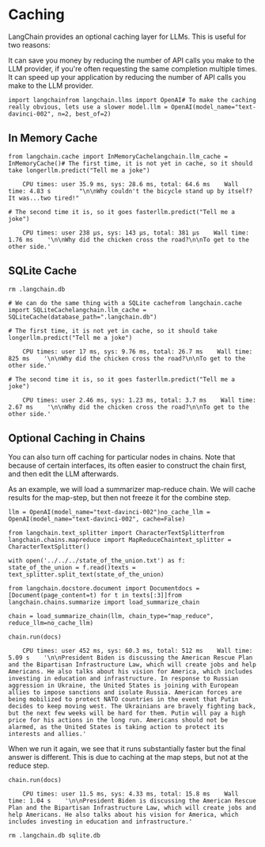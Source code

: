 Caching
=======

LangChain provides an optional caching layer for LLMs. This is useful for two reasons:

It can save you money by reducing the number of API calls you make to the LLM provider, if you're often requesting the same completion multiple times. It can speed up your application by reducing the number of API calls you make to the LLM provider.

    import langchainfrom langchain.llms import OpenAI# To make the caching really obvious, lets use a slower model.llm = OpenAI(model_name="text-davinci-002", n=2, best_of=2)

In Memory Cache[​](#in-memory-cache "Direct link to In Memory Cache")
---------------------------------------------------------------------

    from langchain.cache import InMemoryCachelangchain.llm_cache = InMemoryCache()# The first time, it is not yet in cache, so it should take longerllm.predict("Tell me a joke")

        CPU times: user 35.9 ms, sys: 28.6 ms, total: 64.6 ms    Wall time: 4.83 s        "\n\nWhy couldn't the bicycle stand up by itself? It was...two tired!"

    # The second time it is, so it goes fasterllm.predict("Tell me a joke")

        CPU times: user 238 µs, sys: 143 µs, total: 381 µs    Wall time: 1.76 ms    '\n\nWhy did the chicken cross the road?\n\nTo get to the other side.'

SQLite Cache[​](#sqlite-cache "Direct link to SQLite Cache")
------------------------------------------------------------

    rm .langchain.db

    # We can do the same thing with a SQLite cachefrom langchain.cache import SQLiteCachelangchain.llm_cache = SQLiteCache(database_path=".langchain.db")

    # The first time, it is not yet in cache, so it should take longerllm.predict("Tell me a joke")

        CPU times: user 17 ms, sys: 9.76 ms, total: 26.7 ms    Wall time: 825 ms    '\n\nWhy did the chicken cross the road?\n\nTo get to the other side.'

    # The second time it is, so it goes fasterllm.predict("Tell me a joke")

        CPU times: user 2.46 ms, sys: 1.23 ms, total: 3.7 ms    Wall time: 2.67 ms    '\n\nWhy did the chicken cross the road?\n\nTo get to the other side.'

Optional Caching in Chains[​](#optional-caching-in-chains "Direct link to Optional Caching in Chains")
------------------------------------------------------------------------------------------------------

You can also turn off caching for particular nodes in chains. Note that because of certain interfaces, its often easier to construct the chain first, and then edit the LLM afterwards.

As an example, we will load a summarizer map-reduce chain. We will cache results for the map-step, but then not freeze it for the combine step.

    llm = OpenAI(model_name="text-davinci-002")no_cache_llm = OpenAI(model_name="text-davinci-002", cache=False)

    from langchain.text_splitter import CharacterTextSplitterfrom langchain.chains.mapreduce import MapReduceChaintext_splitter = CharacterTextSplitter()

    with open('../../../state_of_the_union.txt') as f:    state_of_the_union = f.read()texts = text_splitter.split_text(state_of_the_union)

    from langchain.docstore.document import Documentdocs = [Document(page_content=t) for t in texts[:3]]from langchain.chains.summarize import load_summarize_chain

    chain = load_summarize_chain(llm, chain_type="map_reduce", reduce_llm=no_cache_llm)

    chain.run(docs)

        CPU times: user 452 ms, sys: 60.3 ms, total: 512 ms    Wall time: 5.09 s    '\n\nPresident Biden is discussing the American Rescue Plan and the Bipartisan Infrastructure Law, which will create jobs and help Americans. He also talks about his vision for America, which includes investing in education and infrastructure. In response to Russian aggression in Ukraine, the United States is joining with European allies to impose sanctions and isolate Russia. American forces are being mobilized to protect NATO countries in the event that Putin decides to keep moving west. The Ukrainians are bravely fighting back, but the next few weeks will be hard for them. Putin will pay a high price for his actions in the long run. Americans should not be alarmed, as the United States is taking action to protect its interests and allies.'

When we run it again, we see that it runs substantially faster but the final answer is different. This is due to caching at the map steps, but not at the reduce step.

    chain.run(docs)

        CPU times: user 11.5 ms, sys: 4.33 ms, total: 15.8 ms    Wall time: 1.04 s    '\n\nPresident Biden is discussing the American Rescue Plan and the Bipartisan Infrastructure Law, which will create jobs and help Americans. He also talks about his vision for America, which includes investing in education and infrastructure.'

    rm .langchain.db sqlite.db